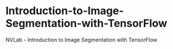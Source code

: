 # Introduction-to-Image-Segmentation-with-TensorFlow
NVLab - Introduction to Image Segmentation with TensorFlow
